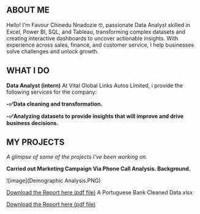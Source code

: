 <!--Section 1: Introduce your self-->
## ABOUT ME

Hello! I'm Favour Chinedu Nnadozie 🤓, passionate Data Analyst skilled in Excel, Power BI, SQL, and Tableau, transforming complex datasets and creating interactive dashboards to uncover actionable insights. 
With experience across sales, finance, and customer service, I help businesses solve challenges and unlock growth.

<!--Mention your top/relevant skills here - core and soft skills-->
## WHAT I DO

**Data Analyst (intern)**
At Vital Global Links Autos Limited, i provide the following services for the company:

**-✅Data cleaning and transformation.**

**-✅Analyzing datasets to provide insights that will improve and drive business decisions.**

<!--Section 2: List 3-4 key projects-->
## MY PROJECTS 

*A glimpse of some of the projects I've been working on.*

**Carried out Marketing Campaign Via Phone Call Analysis.
Background.**

![image](Demographic  Analysis.PNG)

<a href="A Portuguese Bank Cleaned Data.xlsx">Download the Report here (pdf file)</a>
A Portuguese Bank Cleaned Data.xlsx

<a href="Pillar Bank Project Documentation.pdf">Download the Report here (pdf file)</a>
